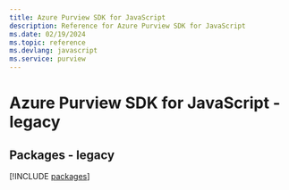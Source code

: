 ```yaml
---
title: Azure Purview SDK for JavaScript
description: Reference for Azure Purview SDK for JavaScript
ms.date: 02/19/2024
ms.topic: reference
ms.devlang: javascript
ms.service: purview
---
```

# Azure Purview SDK for JavaScript - legacy
## Packages - legacy
[!INCLUDE [packages](purview-index.md)]